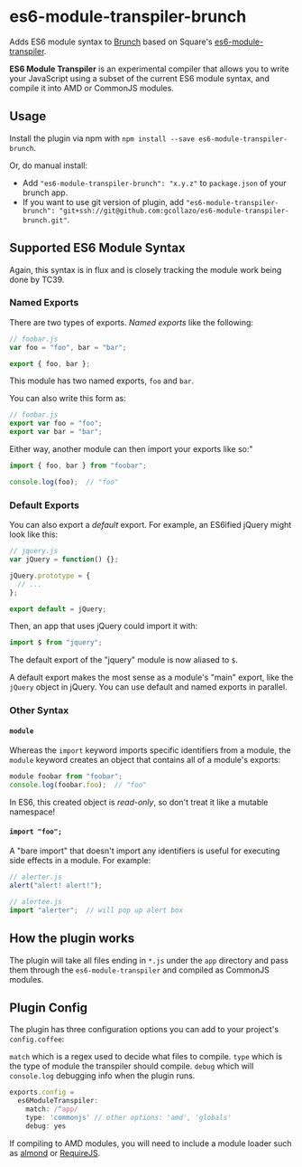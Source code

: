 # es6-module-transpiler-brunch


Adds ES6 module syntax to [Brunch](http://brunch.io) based on Square's [es6-module-transpiler](https://github.com/square/es6-module-transpiler).

**ES6 Module Transpiler** is an experimental compiler that allows you to write your JavaScript using a subset of the current ES6 module syntax, and compile it into AMD or CommonJS modules.

## Usage
Install the plugin via npm with `npm install --save es6-module-transpiler-brunch`.

Or, do manual install:

* Add `"es6-module-transpiler-brunch": "x.y.z"` to `package.json` of your brunch app.
* If you want to use git version of plugin, add
`"es6-module-transpiler-brunch": "git+ssh://git@github.com:gcollazo/es6-module-transpiler-brunch.git"`.

## Supported ES6 Module Syntax

Again, this syntax is in flux and is closely tracking the module work being
done by TC39.

### Named Exports

There are two types of exports. *Named exports* like the following:

```javascript
// foobar.js
var foo = "foo", bar = "bar";

export { foo, bar };
```

This module has two named exports, `foo` and `bar`.

You can also write this form as:

```javascript
// foobar.js
export var foo = "foo";
export var bar = "bar";
```

Either way, another module can then import your exports like so:"

```javascript
import { foo, bar } from "foobar";

console.log(foo);  // "foo"
```

### Default Exports

You can also export a *default* export. For example, an ES6ified jQuery might
look like this:

```javascript
// jquery.js
var jQuery = function() {};

jQuery.prototype = {
  // ...
};

export default = jQuery;
```

Then, an app that uses jQuery could import it with:

```javascript
import $ from "jquery";
```

The default export of the "jquery" module is now aliased to `$`.

A default export makes the most sense as a module's "main" export, like the
`jQuery` object in jQuery. You can use default and named exports in parallel.

### Other Syntax

#### `module`

Whereas the `import` keyword imports specific identifiers from a module,
the `module` keyword creates an object that contains all of a module's
exports:

```javascript
module foobar from "foobar";
console.log(foobar.foo);  // "foo"
```

In ES6, this created object is *read-only*, so don't treat it like a mutable
namespace!

#### `import "foo";`

A "bare import" that doesn't import any identifiers is useful for executing
side effects in a module. For example:

```javascript
// alerter.js
alert("alert! alert!");

// alertee.js
import "alerter";  // will pop up alert box
```

## How the plugin works
The plugin will take all files ending in `*.js` under the `app` directory and pass them through the `es6-module-transpiler` and compiled as CommonJS modules.

## Plugin Config
The plugin has three configuration options you can add to your project's `config.coffee`:

`match` which is a regex used to decide what files to compile.
`type` which is the type of module the transpiler should compile.
`debug` which will `console.log` debugging info when the plugin runs.

```javascript
exports.config =
  es6ModuleTranspiler:
    match: /^app/
    type: 'commonjs' // other options: 'amd', 'globals'
    debug: yes
```

If compiling to AMD modules, you will need to include a module loader such as [almond](https://github.com/jrburke/almond) or [RequireJS](http://requirejs.org).
